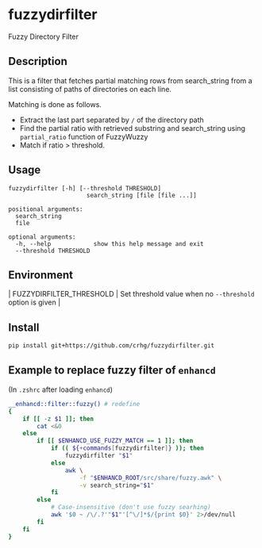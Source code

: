 # fuzzydirfilter
Fuzzy Directory Filter

## Description

This is a filter that fetches partial matching rows from
search_string from a list consisting of paths of directories on each line.

Matching is done as follows.

* Extract the last part separated by `/` of the directory path
* Find the partial ratio with retrieved substring and search_string using `partial_ratio` function of FuzzyWuzzy
* Match if ratio > threshold. 

## Usage

```terminal
fuzzydirfilter [-h] [--threshold THRESHOLD]
                      search_string [file [file ...]]

positional arguments:
  search_string
  file

optional arguments:
  -h, --help            show this help message and exit
  --threshold THRESHOLD
```

## Environment

| FUZZYDIRFILTER_THRESHOLD | Set threshold value when no `--threshold` option is given |

## Install

```bash
pip install git+https://github.com/crhg/fuzzydirfilter.git
```

## Example to replace fuzzy filter of `enhancd`

(In `.zshrc` after loading `enhancd`)

```zsh
__enhancd::filter::fuzzy() # redefine 
{
    if [[ -z $1 ]]; then
        cat <&0
    else
        if [[ $ENHANCD_USE_FUZZY_MATCH == 1 ]]; then
            if (( ${+commands[fuzzydirfilter]} )); then
                fuzzydirfilter "$1"
            else
                awk \
                    -f "$ENHANCD_ROOT/src/share/fuzzy.awk" \
                    -v search_string="$1"
            fi
        else
            # Case-insensitive (don't use fuzzy searhing)
            awk '$0 ~ /\/.?'"$1"'[^\/]*$/{print $0}' 2>/dev/null
        fi
    fi
}
```
